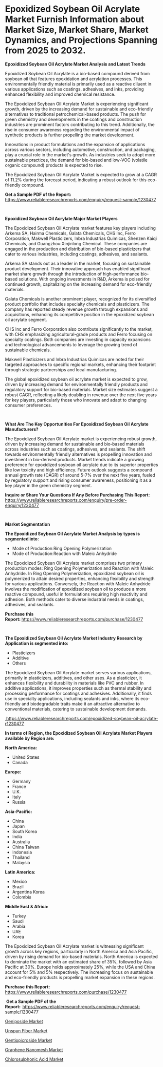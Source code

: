 <p><h1>Epoxidized Soybean Oil Acrylate Market Furnish Information about Market Size, Market Share, Market Dynamics, and Projections Spanning from 2025 to 2032.</h1></p><p><strong>Epoxidized Soybean Oil Acrylate Market Analysis and Latest Trends</strong></p>
<p><p>Epoxidized Soybean Oil Acrylate is a bio-based compound derived from soybean oil that features epoxidation and acrylation processes. This environmentally friendly material is primarily used as a reactive diluent in various applications such as coatings, adhesives, and inks, providing enhanced flexibility and improved chemical resistance.</p><p>The Epoxidized Soybean Oil Acrylate Market is experiencing significant growth, driven by the increasing demand for sustainable and eco-friendly alternatives to traditional petrochemical-based products. The push for green chemistry and developments in the coatings and construction industries are prominent factors contributing to this trend. Additionally, the rise in consumer awareness regarding the environmental impact of synthetic products is further propelling the market development.</p><p>Innovations in product formulations and the expansion of applications across various sectors, including automotive, construction, and packaging, play a crucial role in the market's growth. As industries seek to adopt more sustainable practices, the demand for bio-based and low-VOC (volatile organic compound) products is expected to rise.</p><p>The Epoxidized Soybean Oil Acrylate Market is expected to grow at a CAGR of 11.2% during the forecast period, indicating a robust outlook for this eco-friendly compound.</p></p>
<p><strong>Get a Sample PDF of the Report:&nbsp;</strong> <a href="https://www.reliableresearchreports.com/enquiry/request-sample/1230477?utm_campaign=8&utm_medium=2&utm_source=Github&utm_content=ia&utm_term=01042025&utm_id=epoxidized-soybean-oil-acrylate">https://www.reliableresearchreports.com/enquiry/request-sample/1230477</a></p>
<p>&nbsp;</p>
<p><strong>Epoxidized Soybean Oil Acrylate Major Market Players</strong></p>
<p><p>The Epoxidized Soybean Oil Acrylate market features key players including Arkema SA, Hairma Chemicals, Galata Chemicals, CHS Inc, Ferro Corporation, Makwell Plasticizers, Inbra Industrias Quimicas, Shenzen Kaiqi Chemicals, and Guangzhou Xinjinlong Chemical. These companies are engaged in the production and distribution of bio-based plasticizers that cater to various industries, including coatings, adhesives, and sealants.</p><p>Arkema SA stands out as a leader in the market, focusing on sustainable product development. Their innovative approach has enabled significant market share growth through the introduction of high-performance bio-based solutions. With ongoing investments in R&D, Arkema is poised for continued growth, capitalizing on the increasing demand for eco-friendly materials.</p><p>Galata Chemicals is another prominent player, recognized for its diversified product portfolio that includes specialty chemicals and plasticizers. The company has reported steady revenue growth through expansions and acquisitions, enhancing its competitive position in the epoxidized soybean oil acrylate segment.</p><p>CHS Inc and Ferro Corporation also contribute significantly to the market, with CHS emphasizing agricultural-grade products and Ferro focusing on specialty coatings. Both companies are investing in capacity expansions and technological advancements to leverage the growing trend of sustainable chemicals.</p><p>Makwell Plasticizers and Inbra Industrias Quimicas are noted for their targeted approaches to specific regional markets, enhancing their footprint through strategic partnerships and local manufacturing.</p><p>The global epoxidized soybean oil acrylate market is expected to grow, driven by increasing demand for environmentally friendly products and regulatory support for bio-based materials. Market size estimates suggest a robust CAGR, reflecting a likely doubling in revenue over the next five years for key players, particularly those who innovate and adapt to changing consumer preferences.</p></p>
<p>&nbsp;</p>
<p><strong>What Are The Key Opportunities For Epoxidized Soybean Oil Acrylate Manufacturers?</strong></p>
<p><p>The Epoxidized Soybean Oil Acrylate market is experiencing robust growth, driven by increasing demand for sustainable and bio-based materials across industries such as coatings, adhesives, and sealants. The shift towards environmentally friendly alternatives is propelling innovation and investment in bio-derived products. Market trends indicate a growing preference for epoxidized soybean oil acrylate due to its superior properties like low toxicity and high efficiency. Future outlook suggests a compound annual growth rate (CAGR) of around 5-7% over the next five years, fueled by regulatory support and rising consumer awareness, positioning it as a key player in the green chemistry segment.</p></p>
<p><strong>Inquire or Share Your Questions If Any Before Purchasing This Report:</strong> <a href="https://www.reliableresearchreports.com/enquiry/pre-order-enquiry/1230477?utm_campaign=8&utm_medium=2&utm_source=Github&utm_content=ia&utm_term=01042025&utm_id=epoxidized-soybean-oil-acrylate">https://www.reliableresearchreports.com/enquiry/pre-order-enquiry/1230477</a></p>
<p>&nbsp;</p>
<p><strong>Market Segmentation</strong></p>
<p><strong>The Epoxidized Soybean Oil Acrylate Market Analysis by types is segmented into:</strong></p>
<p><ul><li>Mode of Production:Ring Opening Polymerization</li><li>Mode of Production:Reaction with Maleic Anhydride</li></ul></p>
<p><p>The Epoxidized Soybean Oil Acrylate market comprises two primary production modes: Ring Opening Polymerization and Reaction with Maleic Anhydride. In Ring Opening Polymerization, epoxidized soybean oil is polymerized to attain desired properties, enhancing flexibility and strength for various applications. Conversely, the Reaction with Maleic Anhydride involves the modification of epoxidized soybean oil to produce a more reactive compound, useful in formulations requiring high reactivity and adhesion. Both methods cater to diverse industrial needs in coatings, adhesives, and sealants.</p></p>
<p><strong>Purchase this Report:&nbsp;</strong><a href="https://www.reliableresearchreports.com/purchase/1230477?utm_campaign=8&utm_medium=2&utm_source=Github&utm_content=ia&utm_term=01042025&utm_id=epoxidized-soybean-oil-acrylate">https://www.reliableresearchreports.com/purchase/1230477</a></p>
<p>&nbsp;</p>
<p><strong>The Epoxidized Soybean Oil Acrylate Market Industry Research by Application is segmented into:</strong></p>
<p><ul><li>Plasticizers</li><li>Additive</li><li>Others</li></ul></p>
<p><p>The Epoxidized Soybean Oil Acrylate market serves various applications, primarily in plasticizers, additives, and other uses. As a plasticizer, it enhances flexibility and durability in materials like PVC and rubber. In additive applications, it improves properties such as thermal stability and processing performance for coatings and adhesives. Additionally, it finds use in specialty applications, including sealants and inks, where its eco-friendly and biodegradable traits make it an attractive alternative to conventional materials, catering to sustainable development demands.</p></p>
<p><a href="https://www.reliableresearchreports.com/epoxidized-soybean-oil-acrylate-r1230477?utm_campaign=8&utm_medium=2&utm_source=Github&utm_content=ia&utm_term=01042025&utm_id=epoxidized-soybean-oil-acrylate">&nbsp;https://www.reliableresearchreports.com/epoxidized-soybean-oil-acrylate-r1230477</a></p>
<p><strong>In terms of Region, the Epoxidized Soybean Oil Acrylate Market Players available by Region are:</strong></p>
<p>
    <p> <strong> North America: </strong>
        <ul>
            <li>United States</li>
            <li>Canada</li>
        </ul>
        </p> 
    <p> <strong> Europe: </strong>
        <ul>
            <li>Germany</li>
            <li>France</li>
            <li>U.K.</li>
            <li>Italy</li>
            <li>Russia</li>
        </ul>
        </p> 
    <p> <strong> Asia-Pacific: </strong>
        <ul>
            <li>China</li>
            <li>Japan</li>
            <li>South Korea</li>
            <li>India</li>
            <li>Australia</li>
            <li>China Taiwan</li>
            <li>Indonesia</li>
            <li>Thailand</li>
            <li>Malaysia</li>
        </ul>
        </p> 
    <p> <strong> Latin America: </strong>
        <ul>
            <li>Mexico</li>
            <li>Brazil</li>
            <li>Argentina Korea</li>
            <li>Colombia</li>
        </ul>
        </p> 
    <p> <strong> Middle East & Africa: </strong>
        <ul>
            <li>Turkey</li>
            <li>Saudi</li>
            <li>Arabia</li>
            <li>UAE</li>
            <li>Korea</li>
        </ul>
    </p>
    </p>
<p><p>The Epoxidized Soybean Oil Acrylate market is witnessing significant growth across key regions, particularly in North America and Asia Pacific, driven by rising demand for bio-based materials. North America is expected to dominate the market with an estimated share of 35%, followed by Asia Pacific at 30%. Europe holds approximately 25%, while the USA and China account for 5% and 5% respectively. The increasing focus on sustainable and eco-friendly products is propelling market expansion in these regions.</p></p>
<p><strong>Purchase this Report: </strong><a href="https://www.reliableresearchreports.com/purchase/1230477?utm_campaign=8&utm_medium=2&utm_source=Github&utm_content=ia&utm_term=01042025&utm_id=epoxidized-soybean-oil-acrylate">https://www.reliableresearchreports.com/purchase/1230477</a></p>
<p>&nbsp;<strong>Get a Sample PDF of the Report:&nbsp;&nbsp;</strong><a href="https://www.reliableresearchreports.com/enquiry/request-sample/1230477?utm_campaign=8&utm_medium=2&utm_source=Github&utm_content=ia&utm_term=01042025&utm_id=epoxidized-soybean-oil-acrylate">https://www.reliableresearchreports.com/enquiry/request-sample/1230477</a></p>
<p><strong></strong></p>
<p><p><a href="https://github.com/ozolsgasko02/Market-Research-Report-List-1/blob/main/geniposide-market.md?utm_campaign=8&utm_medium=2&utm_source=Github&utm_content=ia&utm_term=01042025&utm_id=epoxidized-soybean-oil-acrylate">Geniposide Market</a></p><p><a href="https://github.com/supashcriana/Market-Research-Report-List-1/blob/main/unspun-fiber-market.md?utm_campaign=8&utm_medium=2&utm_source=Github&utm_content=ia&utm_term=01042025&utm_id=epoxidized-soybean-oil-acrylate">Unspun Fiber Market</a></p><p><a href="https://github.com/joubehobock75/Market-Research-Report-List-1/blob/main/gentiopicroside-market.md?utm_campaign=8&utm_medium=2&utm_source=Github&utm_content=ia&utm_term=01042025&utm_id=epoxidized-soybean-oil-acrylate">Gentiopicroside Market</a></p><p><a href="https://github.com/gasiorgary79/Market-Research-Report-List-1/blob/main/graphene-nanomesh-market.md?utm_campaign=8&utm_medium=2&utm_source=Github&utm_content=ia&utm_term=01042025&utm_id=epoxidized-soybean-oil-acrylate">Graphene Nanomesh Market</a></p><p><a href="https://github.com/vigatoimrene04/Market-Research-Report-List-1/blob/main/chlorosulphonic-acid-market.md?utm_campaign=8&utm_medium=2&utm_source=Github&utm_content=ia&utm_term=01042025&utm_id=epoxidized-soybean-oil-acrylate">Chlorosulphonic Acid Market</a></p></p>